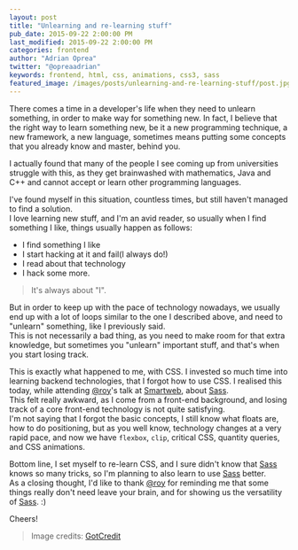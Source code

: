 ```yaml
---
layout: post
title: "Unlearning and re-learning stuff"
pub_date: 2015-09-22 2:00:00 PM
last_modified: 2015-09-22 2:00:00 PM
categories: frontend
author: "Adrian Oprea"
twitter: "@opreaadrian"
keywords: frontend, html, css, animations, css3, sass
featured_image: /images/posts/unlearning-and-re-learning-stuff/post.jpg
---
```


There comes a time in a developer's life when they need to unlearn something, in order to make way
for something new. In fact, I believe that the right way to learn something new, be it a new
programming technique, a new framework, a new language, sometimes means putting some concepts that
you already know and master, behind you.  

I actually found that many of the people I see coming up from universities struggle with this, as 
they get brainwashed with mathematics, Java and C++ and cannot accept or learn other programming 
languages.  

I've found myself in this situation, countless times, but still haven't managed to find a solution.  
I love learning new stuff, and I'm an avid reader, so usually when I find something I like, things 
usually happen as follows:

* I find something I like
* I start hacking at it and fail(I always do!)
* I read about that technology
* I hack some more.

> It's always about "I".  

But in order to keep up with the pace of technology nowadays, we usually end up with a lot of loops
similar to the one I described above, and need to "unlearn" something, like I previously said.  
This is not necessarily a bad thing, as you need to make room for that extra knowledge, but 
sometimes you "unlearn" important stuff, and that's when you start losing track.

This is exactly what happened to me, with CSS. I invested so much time into learning backend
technologies, that I forgot how to use CSS. I realised this today, while attending 
[@roy](https://twitter.com/roy)'s talk at [Smartweb](http://www.smartwebconf.com/), about 
[Sass](http://sass-lang.com/).  
This felt really awkward, as I come from a front-end background, and losing track of a core 
front-end technology is not quite satisfying.  
I'm not saying that I forgot the basic concepts, I still know what floats are, how to do 
positioning, but as you well know, technology changes at a very rapid pace, and now we have 
`flexbox`, `clip`, critical CSS, quantity queries, and CSS animations.  

Bottom line, I set myself to re-learn CSS, and I sure didn't know that [Sass](http://sass-lang.com/) 
knows so many tricks, so I'm planning to also learn to use [Sass](http://sass-lang.com/) better.  
As a closing thought, I'd like to thank [@roy](https://twitter.com/roy) for reminding me that some
things really don't need leave your brain, and for showing us the versatility of [Sass](http://sass-lang.com/). :)

Cheers!

> Image credits: [GotCredit](https://www.flickr.com/photos/jakerust/)

